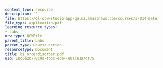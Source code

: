 ```yaml
---
content_type: resource
description: ''
file: https://ol-ocw-studio-app-qa.s3.amazonaws.com/courses/3-014-materials-laboratory-fall-2006/1bd6a2b70c0dfddcedb4e0ac61d7df75_b1_orderdisorder.pdf
file_type: application/pdf
learning_resource_types:
- Labs
ocw_type: OCWFile
parent_title: Labs
parent_type: CourseSection
resourcetype: Document
title: b1_orderdisorder.pdf
uid: 1bd6a2b7-0c0d-fddc-edb4-e0ac61d7df75
---
```

